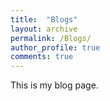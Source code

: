 ```yaml
---
title:  "Blogs"
layout: archive
permalink: /Blogs/
author_profile: true
comments: true
---
```


This is my blog page.
